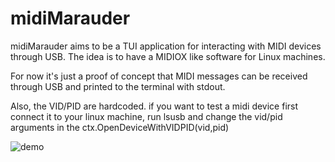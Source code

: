 # midiMarauder
midiMarauder aims to be a TUI application for interacting with MIDI devices through USB. The idea is to have a MIDIOX like software for Linux machines.

For now it's just a proof of concept that MIDI messages can be received through USB and printed to the terminal with stdout.

Also, the VID/PID are hardcoded. if you want to  test a midi device first connect it to your linux machine, run lsusb and change the vid/pid arguments in the ctx.OpenDeviceWithVIDPID(vid,pid)

![demo](https://user-images.githubusercontent.com/89623002/228107528-5fe7f15f-cae8-421c-820e-8982d3935ef9.gif)
